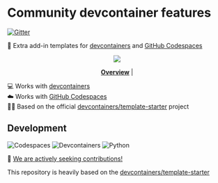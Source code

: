 # Community devcontainer features

[![Gitter](https://img.shields.io/gitter/room/devcontainers-contrib/community)](https://gitter.im/devcontainers-contrib/community)

🐳 Extra add-in templates for
[devcontainers](https://code.visualstudio.com/docs/devcontainers/containers) and
[GitHub Codespaces](https://github.com/features/codespaces)

<div align="center">

![](https://i.imgur.com/W7t3YsC.png)

**[Overview](https://github.com/devcontainers-contrib/features#readme)** |
</div>

💻 Works with
[devcontainers](https://code.visualstudio.com/docs/devcontainers/containers) \
☁️ Works with [GitHub Codespaces](https://github.com/features/codespaces) \
👨‍🍳 Based on the official
[devcontainers/template-starter](https://github.com/devcontainers/template-starter#readme)
project

## Development

![Codespaces](https://img.shields.io/static/v1?style=for-the-badge&message=Codespaces&color=181717&logo=GitHub&logoColor=FFFFFF&label=)
![Devcontainers](https://img.shields.io/static/v1?style=for-the-badge&message=Devcontainers&color=2496ED&logo=Docker&logoColor=FFFFFF&label=)
![Python](https://img.shields.io/static/v1?style=for-the-badge&message=Python&color=3776AB&logo=Python&logoColor=FFFFFF&label=)

📢 [We are actively seeking contributions!](CONTRIBUTING.md)

This repository is heavily based on the
[devcontainers/template-starter](https://github.com/devcontainers/template-starter#readme)

